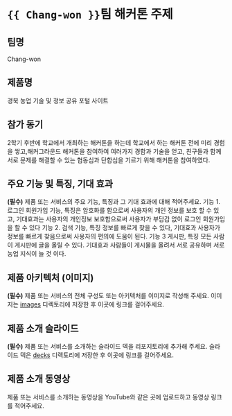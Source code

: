 # `{{ Chang-won }}`팀 해커톤 주제

## 팀명

Chang-won

## 제품명

경북 농업 기술 및 정보 공유 포털 사이트

## 참가 동기
2학기 후반에 학교에서 개최하는 해커톤을 하는데 학교에서 하는 해커톤 전에 미리 경험을 쌓고,해커그라운드 해커톤을 참여하여 여러가지 경함과 기술을 얻고, 친구들과 함께 서로 문제를 해결할 수 있는 협동심과 단합심을 기르기 위해 해커톤을 참여하였다.

## 주요 기능 및 특징, 기대 효과

**(필수)** 제품 또는 서비스의 주요 기능, 특징과 그 기대 효과에 대해 적어주세요.
기능 1. 로그인 회원가입 기능, 특징은 암호화를 함으로써 사용자의 개인 정보를 보호 할 수 있고, 기대효과는 사용자의 개인정보 보호함으로써 사용자가 부담감 없이 로그인 회원가입을 할 수 있다 기능
2. 검색 기능, 특징 정보를 빠르게 찾을 수 있다, 기대효과 사용자가 정보를 빠르게 찾음으로써 사용자의 편의에 도움이 된다. 기능 
3 게시판, 특징 모든 사람이 게시판에 글을 올릴 수 있다. 기대효과 사람들이 게시물을 올려서 서로 공유하며 서로 농업 지식이 늘 것 이다.

## 제품 아키텍처 (이미지)

**(필수)** 제품 또는 서비스의 전체 구성도 또는 아키텍처를 이미지로 작성해 주세요. 이미지는 [images](./images) 디렉토리에 저장한 후 이곳에 링크를 걸어주세요.

## 제품 소개 슬라이드

**(필수)** 제품 또는 서비스를 소개하는 슬라이드 덱을 리포지토리에 추가해 주세요. 슬라이드 덱은 [decks](./images) 디렉토리에 저장한 후 이곳에 링크를 걸어주세요.

## 제품 소개 동영상

제품 또는 서비스를 소개하는 동영상을 YouTube와 같은 곳에 업로드하고 동영상 링크를 적어주세요.
